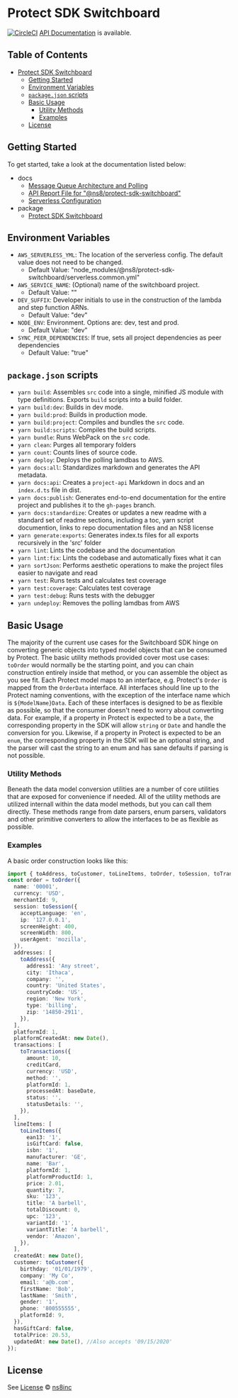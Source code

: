 # Protect SDK Switchboard

[![CircleCI](https://circleci.com/gh/ns8inc/protect-sdk-switchboard.svg?style=svg&circle-token=0d7a67144dc51908cf0aa3ca1a025a23d64c8bef)](https://app.circleci.com/pipelines/github/ns8inc/protect-sdk-switchboard)
[API Documentation](https://ns8inc.github.io/protect-sdk-switchboard/protect-sdk-switchboard.html) is available.

## Table of Contents

- [Protect SDK Switchboard](#protect-sdk-switchboard)
  - [Getting Started](#getting-started)
  - [Environment Variables](#environment-variables)
  - [`package.json` scripts](#packagejson-scripts)
  - [Basic Usage](#basic-usage)
    - [Utility Methods](#utility-methods)
    - [Examples](#examples)
  - [License](#license)

## Getting Started

To get started, take a look at the documentation listed below:

- docs
  - [Message Queue Architecture and Polling](docs/polling.md)
  - [API Report File for "@ns8/protect-sdk-switchboard"](docs/project-api.md)
  - [Serverless Configuration](docs/serverless.md)
- package
  - [Protect SDK Switchboard](package/README.md)

## Environment Variables

- `AWS_SERVERLESS_YML`: The location of the serverless config. The default value does not need to be changed.
  - Default Value: "node_modules/@ns8/protect-sdk-switchboard/serverless.common.yml"
- `AWS_SERVICE_NAME`: (Optional) name of the switchboard project.
  - Default Value: ""
- `DEV_SUFFIX`: Developer initials to use in the construction of the lambda and step function ARNs.
  - Default Value: "dev"
- `NODE_ENV`: Environment. Options are: dev, test and prod.
  - Default Value: "dev"
- `SYNC_PEER_DEPENDENCIES`: If true, sets all project dependencies as peer dependencies
  - Default Value: "true"

## `package.json` scripts

- `yarn build`: Assembles `src` code into a single, minified JS module with type definitions. Exports `build` scripts into a build folder.
- `yarn build:dev`: Builds in dev mode.
- `yarn build:prod`: Builds in production mode.
- `yarn build:project`: Compiles and bundles the `src` code.
- `yarn build:scripts`: Compiles the build scripts.
- `yarn bundle`: Runs WebPack on the `src` code.
- `yarn clean`: Purges all temporary folders
- `yarn count`: Counts lines of source code.
- `yarn deploy`: Deploys the polling lamdbas to AWS.
- `yarn docs:all`: Standardizes markdown and generates the API metadata.
- `yarn docs:api`: Creates a `project-api` Markdown in docs and an `index.d.ts` file in dist.
- `yarn docs:publish`: Generates end-to-end documentation for the entire project and publishes it to the `gh-pages` branch.
- `yarn docs:standardize`: Creates or updates a new readme with a standard set of readme sections, including a toc, yarn script documention, links to repo documentation files and an NS8 license
- `yarn generate:exports`: Generates index.ts files for all exports recursively in the 'src' folder
- `yarn lint`: Lints the codebase and the documentation
- `yarn lint:fix`: Lints the codebase and automatically fixes what it can
- `yarn sortJson`: Performs aesthetic operations to make the project files easier to navigate and read
- `yarn test`: Runs tests and calculates test coverage
- `yarn test:coverage`: Calculates test coverage
- `yarn test:debug`: Runs tests with the debugger
- `yarn undeploy`: Removes the polling lamdbas from AWS

## Basic Usage

The majority of the current use cases for the Switchboard SDK hinge on converting generic objects into typed model objects that can be consumed by Protect.
The basic utility methods provided cover most use cases: `toOrder` would normally be the starting point, and you can chain construction entirely inside that method,
or you can assemble the object as you see fit. Each Protect model maps to an interface, e.g. Protect's `Order` is mapped from the `OrderData` interface.
All interfaces should line up to the Protect naming conventions, with the exception of the interface name which is `${ModelName}Data`.
Each of these interfaces is designed to be as flexible as possible, so that the consumer doesn't need to worry about converting data. For example,
if a property in Protect is expected to be a `Date`, the corresponding property in the SDK will allow `string` or `Date` and handle the conversion for you.
Likewise, if a property in Protect is expected to be an `enum`, the corresponding property in the SDK will be an optional string, and the parser will
cast the string to an enum and has sane defaults if parsing is not possible.

### Utility Methods

Beneath the data model conversion utilities are a number of core utilities that are exposed for convenience if needed. All of the utility methods are
utilized internall within the data model methods, but you can call them directly. These methods range from date parsers, enum parsers, validators and
other primitive converters to allow the interfaces to be as flexible as possible.

### Examples

A basic order construction looks like this:

```ts
import { toAddress, toCustomer, toLineItems, toOrder, toSession, toTransactions } from '@ns8/protect-sdk-switchboard';
const order = toOrder({
  name: '00001',
  currency: 'USD',
  merchantId: 9,
  session: toSession({
    acceptLanguage: 'en',
    ip: '127.0.0.1',
    screenHeight: 400,
    screenWidth: 800,
    userAgent: 'mozilla',
  }),
  addresses: [
    toAddress({
      address1: 'Any street',
      city: 'Ithaca',
      company: '',
      country: 'United States',
      countryCode: 'US',
      region: 'New York',
      type: 'billing',
      zip: '14850-2911',
    }),
  ],
  platformId: 1,
  platformCreatedAt: new Date(),
  transactions: [
    toTransactions({
      amount: 10,
      creditCard,
      currency: 'USD',
      method: '',
      platformId: 1,
      processedAt: baseDate,
      status: '',
      statusDetails: '',
    }),
  ],
  lineItems: [
    toLineItems({
      ean13: '1',
      isGiftCard: false,
      isbn: '1',
      manufacturer: 'GE',
      name: 'Bar',
      platformId: 1,
      platformProductId: 1,
      price: 2.01,
      quantity: 7,
      sku: '123',
      title: 'A barbell',
      totalDiscount: 0,
      upc: '123',
      variantId: '1',
      variantTitle: 'A barbell',
      vendor: 'Amazon',
    }),
  ],
  createdAt: new Date(),
  customer: toCustomer({
    birthday: '01/01/1979',
    company: 'My Co',
    email: 'a@b.com',
    firstName: 'Bob',
    lastName: 'Smith',
    gender: '1',
    phone: '800555555',
    platformId: 9,
  }),
  hasGiftCard: false,
  totalPrice: 20.53,
  updatedAt: new Date(), //Also accepts '09/15/2020'
});
```

## License

See [License](./LICENSE)
© [ns8inc](https://ns8.com)
